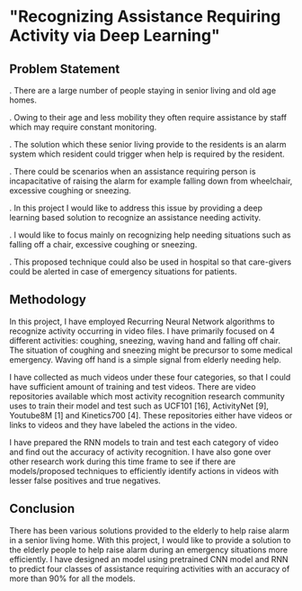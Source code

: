 # "Recognizing Assistance Requiring Activity via Deep Learning"

## Problem Statement
. There are a large number of people staying in senior living and old age homes. 

. Owing to their age and less mobility they often require assistance by staff which may require constant monitoring. 

. The solution which these senior living provide to the residents is an alarm system which resident could trigger when help is required by the resident. 

. There could be scenarios when an assistance requiring person is incapacitative of raising the alarm for example falling down from wheelchair, 
excessive coughing or sneezing.

. In this project I would like to address this issue by providing a deep learning based solution to recognize an assistance needing activity. 

. I would like to focus mainly on recognizing help needing situations such as falling off a chair, excessive coughing or sneezing. 

. This proposed technique could also be used in hospital so that care-givers could be alerted in case of emergency situations for patients.

## Methodology
In this project, I have employed Recurring Neural Network algorithms to recognize activity occurring in video files. I have primarily focused on 4 different activities: coughing, sneezing, waving hand and falling off chair. The situation of coughing and sneezing might be precursor to some medical emergency. Waving off hand is a simple signal from elderly needing help.

I have collected as much videos under these four categories, so that I could have sufficient amount of training and test videos. There are video repositories available which most activity recognition research community uses to train their model and test such as UCF101 [16], ActivityNet [9], Youtube8M [1] and Kinetics700 [4]. These repositories either have videos or links to videos and they have labeled the actions in the video.

I have prepared the RNN models to train and test each category of video and find out the accuracy of activity recognition. I have also gone over other research work during this time frame to see if there are models/proposed techniques to efficiently identify actions in videos with lesser false positives and true negatives.

## Conclusion
There has been various solutions provided to the elderly to help raise alarm in a senior living home. With this project, I would like to provide a solution to the elderly people to help raise alarm during an emergency situations more efficiently. I have designed an model using pretrained CNN model and RNN to predict four classes of assistance requiring activities with an accuracy of more than 90% for all the models.
